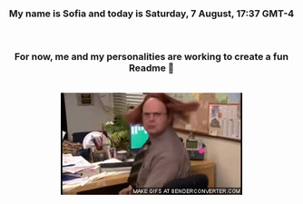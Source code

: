 


<div align="center">
<h3 >My name is Sofia and today is Saturday, 7 August, 17:37 GMT-4</h3><br>
<h3 >For now, me and my personalities are working to create a fun Readme 👋
</h3><br>
<img src='img/dwight.gif' alt='working...'/>
</div>
